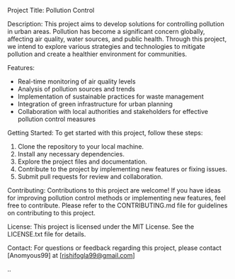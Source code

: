 Project Title: Pollution Control

Description:
This project aims to develop solutions for controlling pollution in urban areas. Pollution has become a significant concern globally, affecting air quality, water sources, and public health. Through this project, we intend to explore various strategies and technologies to mitigate pollution and create a healthier environment for communities.

Features:
- Real-time monitoring of air quality levels
- Analysis of pollution sources and trends
- Implementation of sustainable practices for waste management
- Integration of green infrastructure for urban planning
- Collaboration with local authorities and stakeholders for effective pollution control measures

Getting Started:
To get started with this project, follow these steps:
1. Clone the repository to your local machine.
2. Install any necessary dependencies.
3. Explore the project files and documentation.
4. Contribute to the project by implementing new features or fixing issues.
5. Submit pull requests for review and collaboration.

Contributing:
Contributions to this project are welcome! If you have ideas for improving pollution control methods or implementing new features, feel free to contribute. Please refer to the CONTRIBUTING.md file for guidelines on contributing to this project.

License:
This project is licensed under the MIT License. See the LICENSE.txt file for details.

Contact:
For questions or feedback regarding this project, please contact [Anomyous99] at [rishifogla99@gmail.com]

..